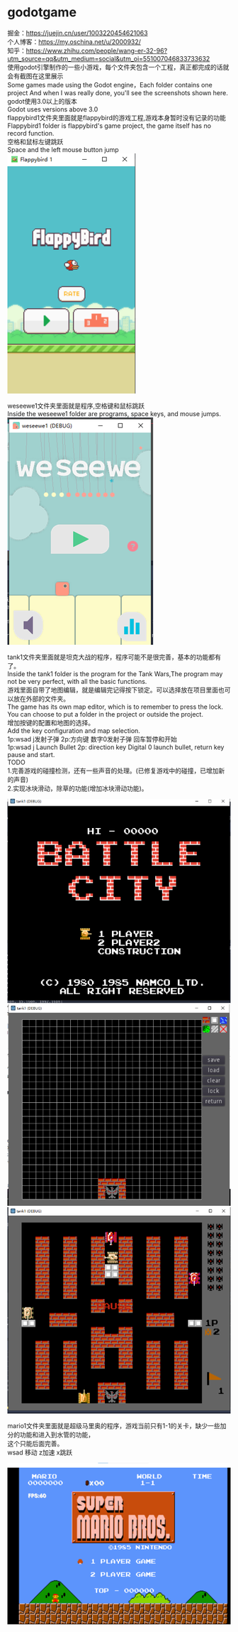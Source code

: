 # godotgame
掘金：https://juejin.cn/user/1003220454621063  
个人博客：https://my.oschina.net/u/2000932/  
知乎：https://www.zhihu.com/people/wang-er-32-96?utm_source=qq&utm_medium=social&utm_oi=551007046833733632  
使用godot引擎制作的一些小游戏，每个文件夹包含一个工程，真正都完成的话就会有截图在这里展示  
Some games made using the Godot engine，Each folder contains one project And when I was really done, you'll see the screenshots shown here.  
godot使用3.0以上的版本  
Godot uses versions above 3.0  
flappybird1文件夹里面就是flappybird的游戏工程,游戏本身暂时没有记录的功能  
Flappybird1 folder is flappybird's game project, the game itself has no record function.  
空格和鼠标左键跳跃  
Space and the left mouse button jump  
<img src="https://github.com/absolve/godotgame/blob/master/2020-03-22%20235727.png" />  
  
weseewe1文件夹里面就是程序,空格键和鼠标跳跃  
Inside the weseewe1 folder are programs, space keys, and mouse jumps.  
<img src="https://github.com/absolve/godotgame/blob/master/2020-08-09%20214323.png" />  
  
tank1文件夹里面就是坦克大战的程序，程序可能不是很完善，基本的功能都有了。  
Inside the tank1 folder is the program for the Tank Wars,The program may not be very perfect, with all the basic functions.  
游戏里面自带了地图编辑，就是编辑完记得按下锁定。可以选择放在项目里面也可以放在外部的文件夹。  
The game has its own map editor, which is to remember to press the lock. You can choose to put a folder in the project or outside the project.  
增加按键的配置和地图的选择。  
Add the key configuration and map selection.  
1p:wsad j发射子弹 2p:方向键 数字0发射子弹 回车暂停和开始  
1p:wsad j Launch Bullet 2p: direction key Digital 0 launch bullet, return key pause and start.  
TODO  
1.完善游戏的碰撞检测，还有一些声音的处理。(已修复游戏中的碰撞，已增加新的声音)  
2.实现冰块滑动，除草的功能(增加冰块滑动功能)。  
  
<img src="https://github.com/absolve/godotgame/blob/master/2021-03-24%20215349.png" />    
  
<img src="https://github.com/absolve/godotgame/blob/master/2021-03-24%20215543.png" />  

<img src="https://github.com/absolve/godotgame/blob/master/2021-03-24%20221318.png" />  

mario1文件夹里面就是超级马里奥的程序，游戏当前只有1-1的关卡，缺少一些加分的功能和进入到水管的功能，  
这个只能后面完善。  
wsad 移动 z加速 x跳跃  
  
<img src="https://github.com/absolve/godotgame/blob/master/mario1.png" />  